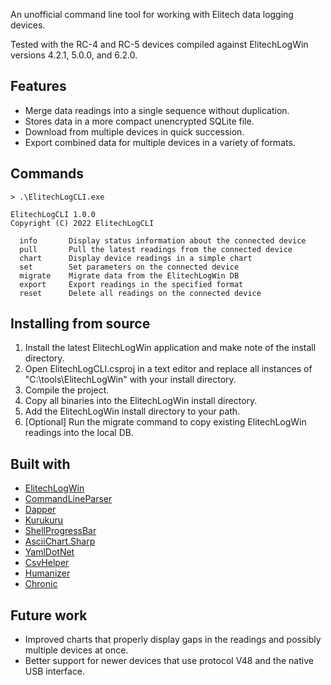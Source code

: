 An unofficial command line tool for working with Elitech data logging devices.

Tested with the RC-4 and RC-5 devices compiled against ElitechLogWin versions 4.2.1, 5.0.0, and 6.2.0.

## Features
* Merge data readings into a single sequence without duplication.
* Stores data in a more compact unencrypted SQLite file.
* Download from multiple devices in quick succession.
* Export combined data for multiple devices in a variety of formats.

## Commands

```text
> .\ElitechLogCLI.exe

ElitechLogCLI 1.0.0
Copyright (C) 2022 ElitechLogCLI

  info       Display status information about the connected device
  pull       Pull the latest readings from the connected device
  chart      Display device readings in a simple chart
  set        Set parameters on the connected device
  migrate    Migrate data from the ElitechLogWin DB
  export     Export readings in the specified format
  reset      Delete all readings on the connected device
```

## Installing from source
1. Install the latest ElitechLogWin application and make note of the install directory.
2. Open ElitechLogCLI.csproj in a text editor and replace all instances of "C:\tools\ElitechLogWin" with your install directory.
3. Compile the project.
4. Copy all binaries into the ElitechLogWin install directory.
5. Add the ElitechLogWin install directory to your path.
6. [Optional] Run the migrate command to copy existing ElitechLogWin readings into the local DB.

## Built with
* [ElitechLogWin](http://www.elitechlog.com/softwares/)
* [CommandLineParser](https://github.com/commandlineparser/commandline)
* [Dapper](https://github.com/DapperLib/Dapper)
* [Kurukuru](https://github.com/mayuki/Kurukuru)
* [ShellProgressBar](https://github.com/Mpdreamz/shellprogressbar)
* [AsciiChart.Sharp](https://github.com/samcarton/asciichart-sharp)
* [YamlDotNet](https://github.com/aaubry/YamlDotNet)
* [CsvHelper](https://joshclose.github.io/CsvHelper/)
* [Humanizer](https://github.com/Humanizr/Humanizer)
* [Chronic](https://github.com/mojombo/chronic)

## Future work
* Improved charts that properly display gaps in the readings and possibly multiple devices at once. 
* Better support for newer devices that use protocol V48 and the native USB interface.
